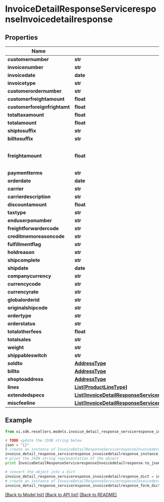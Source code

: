 # InvoiceDetailResponseServiceresponseInvoicedetailresponse


## Properties

Name | Type | Description | Notes
------------ | ------------- | ------------- | -------------
**customernumber** | **str** |  | [optional] 
**invoicenumber** | **str** |  | [optional] 
**invoicedate** | **date** |  | [optional] 
**invoicetype** | **str** |  | [optional] 
**customerordernumber** | **str** |  | [optional] 
**customerfreightamount** | **float** |  | [optional] 
**customerforeignfrightamt** | **float** |  | [optional] 
**totaltaxamount** | **float** |  | [optional] 
**totalamount** | **float** |  | [optional] 
**shiptosuffix** | **str** |  | [optional] 
**billtosuffix** | **str** |  | [optional] 
**freightamount** | **float** | May not be available in all countries | [optional] 
**paymentterms** | **str** |  | [optional] 
**orderdate** | **date** |  | [optional] 
**carrier** | **str** |  | [optional] 
**carrierdescription** | **str** |  | [optional] 
**discountamount** | **float** |  | [optional] 
**taxtype** | **str** |  | [optional] 
**enduserponumber** | **str** |  | [optional] 
**freightforwardercode** | **str** |  | [optional] 
**creditmemoreasoncode** | **str** |  | [optional] 
**fulfillmentflag** | **str** |  | [optional] 
**holdreason** | **str** |  | [optional] 
**shipcomplete** | **str** |  | [optional] 
**shipdate** | **date** |  | [optional] 
**companycurrency** | **str** |  | [optional] 
**currencycode** | **str** |  | [optional] 
**currencyrate** | **str** |  | [optional] 
**globalorderid** | **str** |  | [optional] 
**originalshipcode** | **str** |  | [optional] 
**ordertype** | **str** |  | [optional] 
**orderstatus** | **str** |  | [optional] 
**totalotherfees** | **float** |  | [optional] 
**totalsales** | **str** |  | [optional] 
**weight** | **str** |  | [optional] 
**shippableswitch** | **str** |  | [optional] 
**soldto** | [**AddressType**](AddressType.md) |  | [optional] 
**billto** | [**AddressType**](AddressType.md) |  | [optional] 
**shoptoaddress** | [**AddressType**](AddressType.md) |  | [optional] 
**lines** | [**List[ProductLineType]**](ProductLineType.md) |  | [optional] 
**extendedspecs** | [**List[InvoiceDetailResponseServiceresponseInvoicedetailresponseExtendedspecsInner]**](InvoiceDetailResponseServiceresponseInvoicedetailresponseExtendedspecsInner.md) |  | [optional] 
**miscfeeline** | [**List[InvoiceDetailResponseServiceresponseInvoicedetailresponseMiscfeelineInner]**](InvoiceDetailResponseServiceresponseInvoicedetailresponseMiscfeelineInner.md) |  | [optional] 

## Example

```python
from xi.sdk.resellers.models.invoice_detail_response_serviceresponse_invoicedetailresponse import InvoiceDetailResponseServiceresponseInvoicedetailresponse

# TODO update the JSON string below
json = "{}"
# create an instance of InvoiceDetailResponseServiceresponseInvoicedetailresponse from a JSON string
invoice_detail_response_serviceresponse_invoicedetailresponse_instance = InvoiceDetailResponseServiceresponseInvoicedetailresponse.from_json(json)
# print the JSON string representation of the object
print InvoiceDetailResponseServiceresponseInvoicedetailresponse.to_json()

# convert the object into a dict
invoice_detail_response_serviceresponse_invoicedetailresponse_dict = invoice_detail_response_serviceresponse_invoicedetailresponse_instance.to_dict()
# create an instance of InvoiceDetailResponseServiceresponseInvoicedetailresponse from a dict
invoice_detail_response_serviceresponse_invoicedetailresponse_form_dict = invoice_detail_response_serviceresponse_invoicedetailresponse.from_dict(invoice_detail_response_serviceresponse_invoicedetailresponse_dict)
```
[[Back to Model list]](../README.md#documentation-for-models) [[Back to API list]](../README.md#documentation-for-api-endpoints) [[Back to README]](../README.md)


